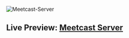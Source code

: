 ![Meetcast-Server](https://i.ibb.co/BLdSLg6/Meet-Cast-1.png)
## Live Preview: [Meetcast Server](https://meetcast-server.vercel.app)